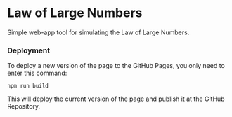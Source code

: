 # Law of Large Numbers

Simple web-app tool for simulating the Law of Large Numbers.

### Deployment

To deploy a new version of the page to the GitHub Pages, you only need to enter this command:

```shell
npm run build
```

This will deploy the current version of the page and publish it at the GitHub Repository.
